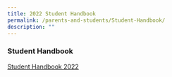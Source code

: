 ```yaml
---
title: 2022 Student Handbook
permalink: /parents-and-students/Student-Handbook/
description: ""
---
```

### Student Handbook

[Student Handbook 2022](https://online.fliphtml5.com/imxpa/caxa/#p=1)